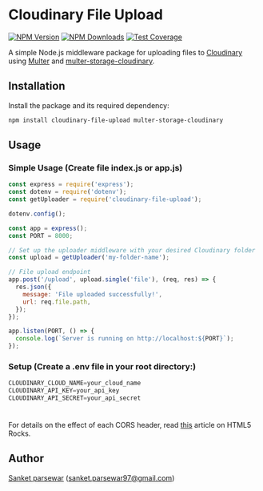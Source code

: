 # Cloudinary File Upload

[![NPM Version][npm-image]][npm-url]
[![NPM Downloads][downloads-image]][downloads-url]
[![Test Coverage][coveralls-image]][coveralls-url]


A simple Node.js middleware package for uploading files to [Cloudinary](https://cloudinary.com) using [Multer](https://github.com/expressjs/multer) and [multer-storage-cloudinary](https://github.com/affanshahid/multer-storage-cloudinary).


## Installation

Install the package and its required dependency:

```bash
npm install cloudinary-file-upload multer-storage-cloudinary

```

## Usage

### Simple Usage (Create file index.js or app.js)

```javascript
const express = require('express');
const dotenv = require('dotenv');
const getUploader = require('cloudinary-file-upload');

dotenv.config();

const app = express();
const PORT = 8000;

// Set up the uploader middleware with your desired Cloudinary folder
const upload = getUploader('my-folder-name');

// File upload endpoint
app.post('/upload', upload.single('file'), (req, res) => {
  res.json({
    message: 'File uploaded successfully!',
    url: req.file.path,
  });
});

app.listen(PORT, () => {
  console.log(`Server is running on http://localhost:${PORT}`);
});

```

### Setup (Create a .env file in your root directory:)

```javascript
CLOUDINARY_CLOUD_NAME=your_cloud_name
CLOUDINARY_API_KEY=your_api_key
CLOUDINARY_API_SECRET=your_api_secret

```

### 

```javascript
```

For details on the effect of each CORS header, read [this](http://www.html5rocks.com/en/tutorials/cors/) article on HTML5 Rocks.


## Author

[Sanket parsewar](https://github.com/sanketparsewar) ([sanket.parsewar97@gmail.com](mailto:sanket.parsewar97@gmail.com))

[coveralls-image]: https://img.shields.io/coveralls/expressjs/cors/master.svg
[coveralls-url]: https://coveralls.io/r/expressjs/cors?branch=master
[downloads-image]: https://img.shields.io/npm/dm/cors.svg
[downloads-url]: https://npmjs.org/package/cors
[npm-image]: https://img.shields.io/npm/v/cors.svg
[npm-url]: https://npmjs.org/package/cors